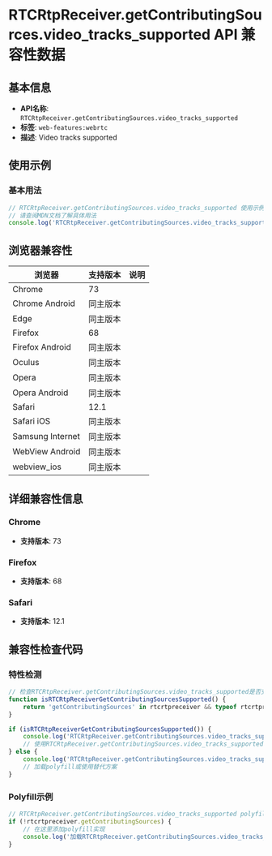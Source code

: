 # RTCRtpReceiver.getContributingSources.video_tracks_supported API 兼容性数据

## 基本信息

- **API名称**: `RTCRtpReceiver.getContributingSources.video_tracks_supported`
- **标签**: `web-features:webrtc`
- **描述**: Video tracks supported

## 使用示例

### 基本用法

```javascript
// RTCRtpReceiver.getContributingSources.video_tracks_supported 使用示例
// 请查阅MDN文档了解具体用法
console.log('RTCRtpReceiver.getContributingSources.video_tracks_supported API');
```

## 浏览器兼容性

| 浏览器 | 支持版本 | 说明 |
|--------|----------|------|
| Chrome | 73 |  |
| Chrome Android | 同主版本 |  |
| Edge | 同主版本 |  |
| Firefox | 68 |  |
| Firefox Android | 同主版本 |  |
| Oculus | 同主版本 |  |
| Opera | 同主版本 |  |
| Opera Android | 同主版本 |  |
| Safari | 12.1 |  |
| Safari iOS | 同主版本 |  |
| Samsung Internet | 同主版本 |  |
| WebView Android | 同主版本 |  |
| webview_ios | 同主版本 |  |

## 详细兼容性信息

### Chrome

- **支持版本**: 73

### Firefox

- **支持版本**: 68

### Safari

- **支持版本**: 12.1

## 兼容性检查代码

### 特性检测

```javascript
// 检查RTCRtpReceiver.getContributingSources.video_tracks_supported是否支持
function isRTCRtpReceiverGetContributingSourcesSupported() {
    return 'getContributingSources' in rtcrtpreceiver && typeof rtcrtpreceiver.getContributingSources === 'function';
}

if (isRTCRtpReceiverGetContributingSourcesSupported()) {
    console.log('RTCRtpReceiver.getContributingSources.video_tracks_supported 支持');
    // 使用RTCRtpReceiver.getContributingSources.video_tracks_supported
} else {
    console.log('RTCRtpReceiver.getContributingSources.video_tracks_supported 不支持，需要polyfill');
    // 加载polyfill或使用替代方案
}
```

### Polyfill示例

```javascript
// RTCRtpReceiver.getContributingSources.video_tracks_supported polyfill
if (!rtcrtpreceiver.getContributingSources) {
    // 在这里添加polyfill实现
    console.log('加载RTCRtpReceiver.getContributingSources.video_tracks_supported polyfill');
}
```


